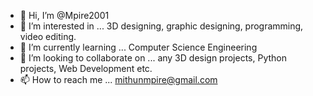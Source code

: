 - 👋 Hi, I’m @Mpire2001
- 👀 I’m interested in ... 3D designing, graphic designing, programming, video editing.
- 🌱 I’m currently learning ... Computer Science Engineering
- 💞️ I’m looking to collaborate on ... any 3D design projects,  Python projects, Web Development etc.
- 📫 How to reach me ... mithunmpire@gmail.com

<!---
Mpire2001/Mpire2001 is a ✨ special ✨ repository because its `README.md` (this file) appears on your GitHub profile.
You can click the Preview link to take a look at your changes.
--->
